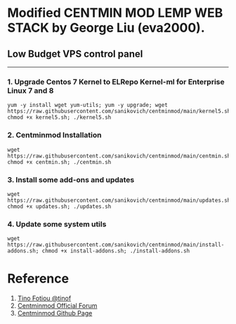 # Modified CENTMIN MOD LEMP WEB STACK by George Liu (eva2000).
## Low Budget VPS control panel
---

### 1. Upgrade Centos 7 Kernel to ELRepo Kernel-ml for Enterprise Linux 7 and 8
```
yum -y install wget yum-utils; yum -y upgrade; wget https://raw.githubusercontent.com/sanikovich/centminmod/main/kernel5.sh; chmod +x kernel5.sh; ./kernel5.sh
```

### 2. Centminmod Installation
```
wget https://raw.githubusercontent.com/sanikovich/centminmod/main/centmin.sh; chmod +x centmin.sh; ./centmin.sh
```

### 3. Install some add-ons and updates
```
wget https://raw.githubusercontent.com/sanikovich/centminmod/main/updates.sh; chmod +x updates.sh; ./updates.sh
```

### 4. Update some system utils
```
wget https://raw.githubusercontent.com/sanikovich/centminmod/main/install-addons.sh; chmod +x install-addons.sh; ./install-addons.sh
```


# Reference
1. [Tino Fotiou @tinof](https://github.com/tinof/centmininit)
1. [Centminmod Official Forum](https://community.centminmod.com/threads/discussion-how-do-you-initially-install-setup-your-centmin-mod-server.14736/page-3)
1. [Centminmod Github Page](https://github.com/centminmod/centminmod/blob/master/centmin.sh)

